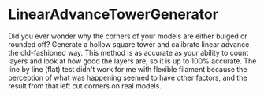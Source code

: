 # LinearAdvanceTowerGenerator
Did you ever wonder why the corners of your models are either bulged or rounded off? Generate a hollow square tower and calibrate linear advance the old-fashioned way. This method is as accurate as your ability to count layers and look at how good the layers are, so it is up to 100% accurate. The line by line (flat) test didn't work for me with flexible filament because the perception of what was happening seemed to have other factors, and the result from that left cut corners on real models.
